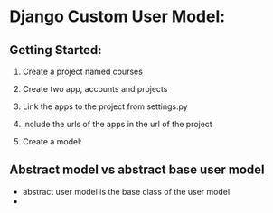 # Django Custom User Model:

## Getting Started:
1.  Create a project named courses
2.  Create two app, accounts and projects
3.  Link the apps to the project from settings.py
4.  Include the urls of the apps in the url of the project

6.  Create a model:


   


##  Abstract model vs abstract base user model
* abstract user model is the base class of the user model
* 
  